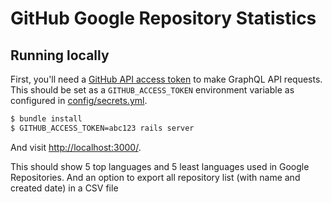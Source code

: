 # GitHub Google Repository Statistics

## Running locally

First, you'll need a [GitHub API access token](https://help.github.com/articles/creating-an-access-token-for-command-line-use) to make GraphQL API requests. This should be set as a `GITHUB_ACCESS_TOKEN` environment variable as configured in [config/secrets.yml](https://github.com/github/github-graphql-rails-example/blob/master/config/secrets.yml).

``` sh
$ bundle install
$ GITHUB_ACCESS_TOKEN=abc123 rails server
```

And visit [http://localhost:3000/](http://localhost:3000/).

This should show 5 top languages and 5 least languages used in Google Repositories. And an option to export all repository list (with name and created date) in a CSV file
